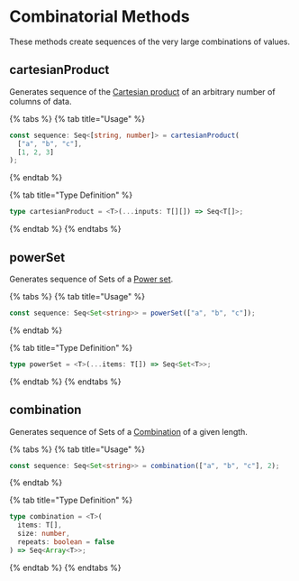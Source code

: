 # Combinatorial Methods

These methods create sequences of the very large combinations of values.

## cartesianProduct

Generates sequence of the [Cartesian product](https://en.wikipedia.org/wiki/Cartesian_product) of an arbitrary number of columns of data.

{% tabs %}
{% tab title="Usage" %}

```typescript
const sequence: Seq<[string, number]> = cartesianProduct(
  ["a", "b", "c"],
  [1, 2, 3]
);
```

{% endtab %}

{% tab title="Type Definition" %}

```typescript
type cartesianProduct = <T>(...inputs: T[][]) => Seq<T[]>;
```

{% endtab %}
{% endtabs %}

## powerSet

Generates sequence of Sets of a [Power set](https://en.wikipedia.org/wiki/Power_set).

{% tabs %}
{% tab title="Usage" %}

```typescript
const sequence: Seq<Set<string>> = powerSet(["a", "b", "c"]);
```

{% endtab %}

{% tab title="Type Definition" %}

```typescript
type powerSet = <T>(...items: T[]) => Seq<Set<T>>;
```

{% endtab %}
{% endtabs %}

## combination

Generates sequence of Sets of a [Combination](https://en.wikipedia.org/wiki/Combination) of a given length.

{% tabs %}
{% tab title="Usage" %}

```typescript
const sequence: Seq<Set<string>> = combination(["a", "b", "c"], 2);
```

{% endtab %}

{% tab title="Type Definition" %}

```typescript
type combination = <T>(
  items: T[],
  size: number,
  repeats: boolean = false
) => Seq<Array<T>>;
```

{% endtab %}
{% endtabs %}
